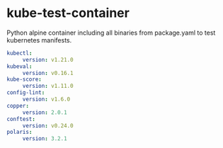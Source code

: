 # kube-test-container

Python alpine container including all binaries from package.yaml to test kubernetes manifests.

```yaml
kubectl:
     version: v1.21.0
kubeval:
     version: v0.16.1
kube-score:
     version: v1.11.0
config-lint:
     version: v1.6.0
copper:
     version: 2.0.1
conftest:
     version: v0.24.0
polaris:
     version: 3.2.1
```